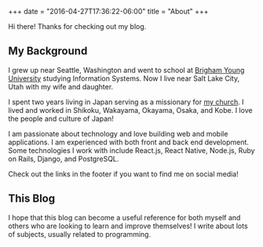 +++
date = "2016-04-27T17:36:22-06:00"
title = "About"
+++


Hi there! Thanks for checking out my blog.

## My Background

I grew up near Seattle, Washington and went to school at [Brigham Young University](http://www.byu.edu) studying Information Systems.  Now I live near Salt Lake City, Utah with my wife and daughter.

I spent two years living in Japan serving as a missionary for [my church](http://www.mormon.org).  I lived and worked in Shikoku, Wakayama, Okayama, Osaka, and Kobe.  I love the people and culture of Japan!

I am passionate about technology and love building web and mobile applications.  I am experienced with both front and back end development.  Some technologies I work with include React.js, React Native, Node.js, Ruby on Rails, Django, and PostgreSQL.

Check out the links in the footer if you want to find me on social media!

## This Blog

I hope that this blog can become a useful reference for both myself and others who are looking to learn and improve themselves!  I write about lots of subjects, usually related to programming.
